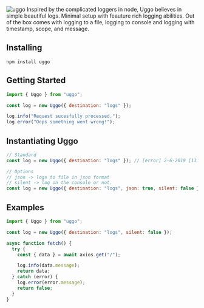 ![uggo](https://user-images.githubusercontent.com/21694364/53292945-2615d600-3799-11e9-8a6f-f1a29e34bf4d.jpg)
Inspired by the complicated loggers in node, Uggo believes in simple beautiful logs. Minimal setup with feauture rich logging abilities. Out of the box comes with logging to a file, logging to console and logging with timestamp, scope, and message.

## Installing

```
npm install uggo
```

## Getting Started

```javascript
import { Uggo } from "uggo";

const log = new Uggo({ destination: "logs" });

log.info("Request sucesfully processed.");
log.error("Oops something went wrong!");
```

## Instantiating Uggo

```javascript
// Standard
const log = new Uggo({ destination: "logs" }); // [error] 2-6-2019 [13:56:11] Ooops an error occured

// Options
// json -> logs to file in json format
// silent -> log on the console or not.
const log = new Uggo({ destination: "logs", json: true, silent: false });
```

## Examples

```javascript
import { Uggo } from "uggo";

const log = new Uggo({ destination: "logs", silent: false });

async function fetch() {
  try {
    const { data } = await axios.get("/");

    log.info(data.message);
    return data;
  } catch (error) {
    log.error(error.message);
    return false;
  }
}
```
